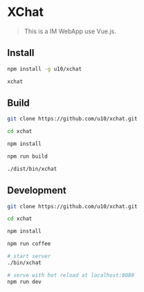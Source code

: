 # XChat

> This is a IM WebApp use Vue.js.

## Install
``` bash
npm install -g u10/xchat

xchat
```

## Build

``` bash
git clone https://github.com/u10/xchat.git

cd xchat

npm install

npm run build

./dist/bin/xchat
```

## Development

``` bash
git clone https://github.com/u10/xchat.git

cd xchat

npm install

npm run coffee

# start server
./bin/xchat

# serve with hot reload at localhost:8080
npm run dev
```

